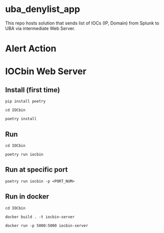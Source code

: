 # uba_denylist_app
This repo hosts solution that sends list of IOCs (IP, Domain) from Splunk to UBA via intermediate Web Server. 

# Alert Action


# IOCbin Web Server

## Install (first time)

```
pip install poetry

cd IOCbin

poetry install
```

## Run

```
cd IOCbin

poetry run iocbin
```

## Run at specific port

```
poetry run iocbin -p <PORT_NUM>
```


## Run in docker
```
cd IOCbin

docker build . -t iocbin-server

docker run -p 5000:5000 iocbin-server
```


